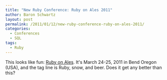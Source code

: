 ```yaml
---
title: "New Ruby Conference: Ruby on Ales 2011"
author: Baron Schwartz
layout: post
permalink: /2011/01/12/new-ruby-conference-ruby-on-ales-2011/
categories:
  - Conferences
  - SQL
tags:
  - Ruby
---
```

This looks like fun: [Ruby on Ales][1]. It's March 24-25, 2011 in Bend Oregon (USA), and the tag line is Ruby, snow, and beer. Does it get any better than this?

 [1]: http://ruby.onales.com/
